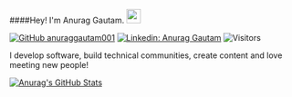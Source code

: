 ####Hey! I'm Anurag Gautam. <img src="https://media.giphy.com/media/hvRJCLFzcasrR4ia7z/giphy.gif" width="25px">

[![GitHub anuraggautam001](https://img.shields.io/github/followers/agrittiwari?label=follow&style=social)](https://github.com/anuraggautam001)
[![Linkedin: Anurag Gautam](https://img.shields.io/badge/-Anurag%20Gautam-blue?style=flat-square&logo=Linkedin&logoColor=white&link=https://www.linkedin.com/in/anuraggautam01/)](https://www.linkedin.com/in/anuraggautam01/)
![Visitors](https://visitor-badge.glitch.me/badge?page_id=anuraggautam001&left_color=gray&right_color=blue)


I develop software, build technical communities, create content and love meeting new people!


[![Anurag's GitHub Stats](https://github-readme-stats.vercel.app/api?username=anuraggautam001&hide=issues&count_private=true&show_icons=true&theme=calm)](https://github.com/anuraggautam001/github-readme-stats)





<!--
**anuraggautam001/anuraggautam001** is a ✨ _special_ ✨ repository because its `README.md` (this file) appears on your GitHub profile.
Here are some ideas to get you started:
- 🔭 I’m currently working on ...
- 🌱 I’m currently learning ...
- 👯 I’m looking to collaborate on ...
- 🤔 I’m looking for help with ...
- 💬 Ask me about ...
- 📫 How to reach me: ...
- 😄 Pronouns: ...
- ⚡ Fun fact: ...
-->
